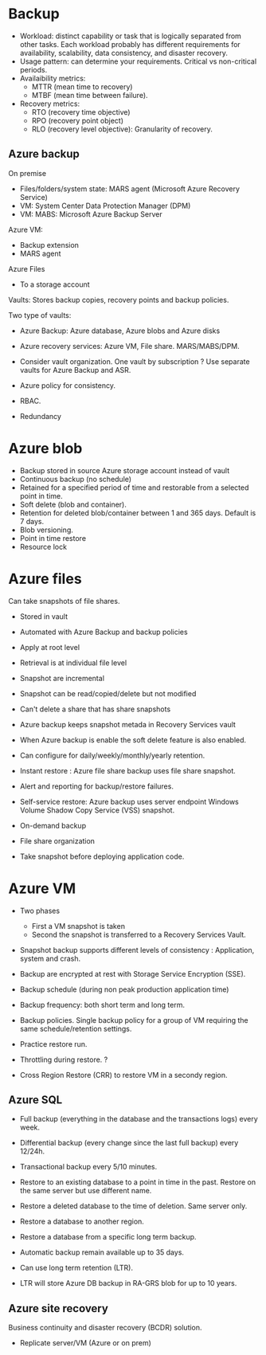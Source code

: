 # Backup

- Workload: distinct capability or task that is logically separated from other tasks.  Each workload probably has different requirements for availability, scalability, data consistency, and disaster recovery.
- Usage pattern: can determine your requirements. Critical vs non-critical periods.
- Availaibility metrics:
    - MTTR (mean time to recovery)
    - MTBF (mean time between failure).
- Recovery metrics: 
    - RTO (recovery time objective)
    - RPO (recovery point object)
    - RLO (recovery level objective): Granularity of recovery.

## Azure backup

On premise
- Files/folders/system state: MARS agent (Microsoft Azure Recovery Service)
- VM: System Center Data Protection Manager (DPM)
- VM: MABS: Microsoft Azure Backup Server

Azure VM:
- Backup extension
- MARS agent

Azure Files 
- To a storage account

Vaults: Stores backup copies, recovery points and backup policies.

Two type of vaults:
- Azure Backup: Azure database, Azure blobs and Azure disks
- Azure recovery services: Azure VM, File share. MARS/MABS/DPM.

- Consider vault organization. One vault by subscription ? Use separate vaults for Azure Backup and ASR.
- Azure policy for consistency.
- RBAC.
- Redundancy 

# Azure blob

- Backup stored in source Azure storage account instead of vault
- Continuous backup (no schedule)
- Retained for a specified period of time and restorable from a selected point in time.
- Soft delete (blob and container).
- Retention for deleted blob/container between 1 and 365 days. Default is 7 days.
- Blob versioning.
- Point in time restore
- Resource lock

# Azure files
Can take snapshots of file shares. 
- Stored in vault
- Automated with Azure Backup and backup policies
- Apply at root level 
- Retrieval is at individual file level
- Snapshot are incremental
- Snapshot can be read/copied/delete but not modified
- Can't delete a share that has share snapshots
- Azure backup keeps snapshot metada in Recovery Services vault
- When Azure backup is enable the soft delete feature is also enabled.
- Can configure for daily/weekly/monthly/yearly retention.

- Instant restore : Azure file share backup uses file share snapshot.
- Alert  and reporting for backup/restore failures.
- Self-service restore: Azure backup uses server endpoint Windows Volume Shadow Copy Service (VSS) snapshot.
- On-demand backup
- File share organization
- Take snapshot before deploying application code.

# Azure VM

- Two phases 
    - First a VM snapshot is taken
    - Second the snapshot is transferred to a Recovery Services Vault.
- Snapshot backup supports different levels of consistency : Application, system and crash.
- Backup are encrypted at rest with Storage Service Encryption (SSE).

- Backup schedule (during non peak production application time)
- Backup frequency: both short term and long term.
- Backup policies. Single backup policy for a group of VM requiring the same schedule/retention settings.
- Practice restore run. 
- Throttling during restore. ?
- Cross Region Restore (CRR) to restore VM in a secondy region.

## Azure SQL

- Full backup (everything in the database and the transactions logs) every week.
- Differential backup (every change since the last full backup) every 12/24h.
- Transactional backup every 5/10 minutes.

- Restore to an existing database to a point in time in the past. Restore on the same server but use different name.
- Restore a deleted database to the time of deletion. Same server only.
- Restore a database to another region. 
- Restore a database from a specific long term backup.

- Automatic backup remain available up to 35 days.
- Can use long term retention (LTR).
- LTR will store Azure DB backup in RA-GRS blob for up to 10 years.

## Azure site recovery

Business continuity and disaster recovery (BCDR) solution.

- Replicate server/VM (Azure or on prem)